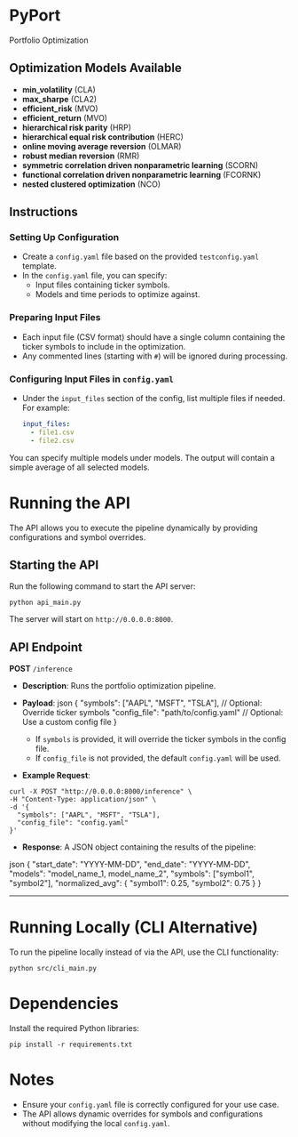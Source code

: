 # PyPort
Portfolio Optimization

## Optimization Models Available
- **min_volatility** (CLA)
- **max_sharpe** (CLA2)
- **efficient_risk** (MVO)
- **efficient_return** (MVO)
- **hierarchical risk parity** (HRP)
- **hierarchical equal risk contribution** (HERC)
- **online moving average reversion** (OLMAR)
- **robust median reversion** (RMR)
- **symmetric correlation driven nonparametric learning** (SCORN)
- **functional correlation driven nonparametric learning** (FCORNK)
- **nested clustered optimization** (NCO)

## Instructions

### Setting Up Configuration
- Create a `config.yaml` file based on the provided `testconfig.yaml` template.
- In the `config.yaml` file, you can specify:
  - Input files containing ticker symbols.
  - Models and time periods to optimize against.

### Preparing Input Files
- Each input file (CSV format) should have a single column containing the ticker symbols to include in the optimization.
- Any commented lines (starting with `#`) will be ignored during processing.

### Configuring Input Files in `config.yaml`
- Under the `input_files` section of the config, list multiple files if needed. For example:
  ```yaml
  input_files:
    - file1.csv
    - file2.csv

You can specify multiple models under models. The output will contain a simple average of all selected models.

# Running the API

The API allows you to execute the pipeline dynamically by providing configurations and symbol overrides.

## Starting the API

Run the following command to start the API server:

```
python api_main.py
```

The server will start on `http://0.0.0.0:8000`.

## API Endpoint

**POST** `/inference`

- **Description**: Runs the portfolio optimization pipeline.
- **Payload**: json { "symbols": ["AAPL", "MSFT", "TSLA"], // Optional: Override ticker symbols "config_file": "path/to/config.yaml" // Optional: Use a custom config file }

  - If `symbols` is provided, it will override the ticker symbols in the config file.
  - If `config_file` is not provided, the default `config.yaml` will be used.

- **Example Request**:

```
curl -X POST "http://0.0.0.0:8000/inference" \
-H "Content-Type: application/json" \
-d '{
  "symbols": ["AAPL", "MSFT", "TSLA"],
  "config_file": "config.yaml"
}'
```

- **Response**: A JSON object containing the results of the pipeline:

json
{ "start_date": "YYYY-MM-DD", "end_date": "YYYY-MM-DD", "models": "model_name_1, model_name_2", "symbols": ["symbol1", "symbol2"], "normalized_avg": { "symbol1": 0.25, "symbol2": 0.75 } }


---

# Running Locally (CLI Alternative)

To run the pipeline locally instead of via the API, use the CLI functionality:

```
python src/cli_main.py
```

# Dependencies

Install the required Python libraries:

```
pip install -r requirements.txt
```

# Notes

- Ensure your `config.yaml` file is correctly configured for your use case.
- The API allows dynamic overrides for symbols and configurations without modifying the local `config.yaml`.